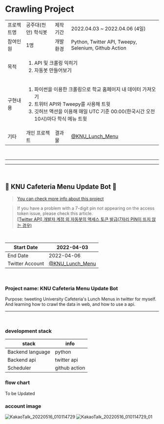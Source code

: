 # Crawling Project

<table> 
  <tr>
    <td>프로젝트명</td>
    <td>공주대(천안) 학식봇</td>
    <td>제작기간</td>
    <td>2022.04.03 ~ 2022.04.06 (4일)</td>
  </tr>
  <tr>
    <td>참여인원</td>
    <td>1명</td>
    <td>개발환경</td>
    <td>Python, Twitter API, Tweepy, Selenium, Github Action</td>
  </tr>
  <tr rowspan = 2>
    <td>목적</td>
    <td colspan = 3>
      <ol>
        <li>API 및 크롤링 익히기</li>
        <li>자동봇 만들어보기</li>
      </ol>
    </td>
  </tr>
  <tr rowspan = 6>
    <td>구현내용</td>
    <td colspan = 3>
      <ol>
        <li>파이썬을 이용한 크롤링으로 학교 홈페이지 내 데이터 가져오기</li>
        <li>트위터 API와 Tweepy를 사용해 트윗</li>
        <li>깃허브 액션을 이용해 매일 UTC 기준 00:00(한국시간 오전 10시)마다 학식 메뉴 트윗</li>
      </ol>
    </td>
  </tr>
  <tr>
    <td>기타</td>
    <td>개인 프로젝트</td>
    <td>결과물</td>
    <td><a href='https://twitter.com/KNU_Lunch_Menu'>@KNU_Lunch_Menu</a></td>
  </tr>
</table>

<br>

<hr><hr>

<br>

## 🤖 KNU Cafeteria Menu Update Bot 🤖  

> [You can check more info about this project](https://nadudan.github.io/Twitter-Bot/)

> If you have a problem with a 7-digit pin not appearing on the access token issue, please check this article.<br> 
> [[Twitter API] 개발자 계정 외 자동봇의 액세스 토큰 발급(7자리 PIN이 뜨지 않는 경우)](https://blog.naver.com/dsd932/222691491322) 

<br>

| Start Date      | 2022-04-03 |
|-----------------|------------|
| End Date        | 2022-04-06 |
| Twitter Account | [@KNU_Lunch_Menu](https://twitter.com/KNU_Lunch_Menu) 

<br>

### Project name: KNU Cafeteria Menu Update Bot

Purpose: tweeting University Cafeteria's Lunch Menus in twitter for myself. And learning how to crawl the data in web, and how to use a api.
<br> 
<hr>

<br>

### development stack

| stack      | info |
|-----------------|------------|
| Backend language       |   python         |
| Backend api | twitter api |  
| Scheduler | github action |  

### flow chart

To be Updated

### account image

![KakaoTalk_20220516_010114729](https://user-images.githubusercontent.com/84761609/168484504-eb4d57c8-3cb5-4773-9599-d8c44f3d98e6.jpg)
![KakaoTalk_20220516_010114729_01](https://user-images.githubusercontent.com/84761609/168484508-b245150d-1f93-4790-a2b5-57de6fd8ae1b.jpg)
